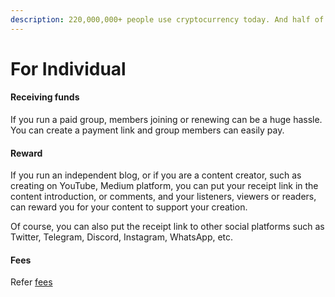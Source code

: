 ```yaml
---
description: 220,000,000+ people use cryptocurrency today. And half of millennials prefer cryptocurrency investing over stocks.
---
```


# For Individual

#### Receiving funds

If you run a paid group, members joining or renewing can be a huge hassle. You can create a payment link and group members can easily pay.

#### Reward

If you run an independent blog, or if you are a content creator, such as creating on YouTube, Medium platform, you can put your receipt link in the content introduction, or comments, and your listeners, viewers or readers, can reward you for your content to support your creation.

Of course, you can also put the receipt link to other social platforms such as Twitter, Telegram, Discord, Instagram, WhatsApp, etc.

#### Fees

Refer [fees](fees.md)